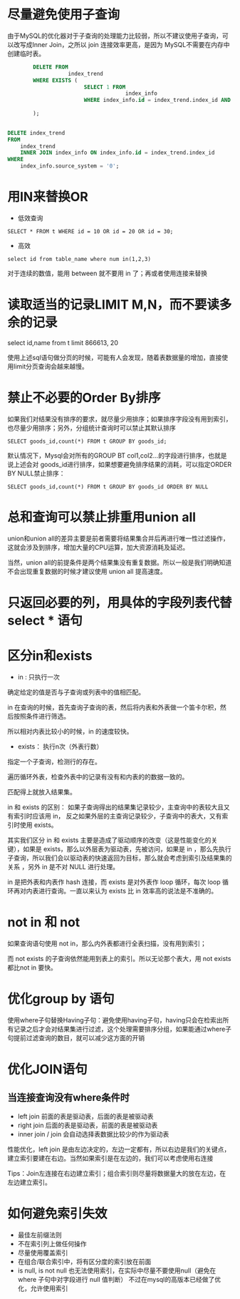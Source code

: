 # 尽量避免使用子查询

由于MySQL的优化器对于子查询的处理能力比较弱，所以不建议使用子查询，可以改写成Inner Join，之所以 join 连接效率更高，是因为 MySQL不需要在内存中创建临时表。

```sql
        DELETE FROM
                   index_trend
        WHERE EXISTS (
                        SELECT 1 FROM
                                     index_info
                        WHERE index_info.id = index_trend.index_id AND index_info.source_system = '0'
                       
        );

```

```sql
		
DELETE index_trend 
FROM
	index_trend
	INNER JOIN index_info ON index_info.id = index_trend.index_id 
WHERE
	index_info.source_system = '0';
```

# 用IN来替换OR

- 低效查询

```  
SELECT * FROM t WHERE id = 10 OR id = 20 OR id = 30;
```
- 高效

```
select id from table_name where num in(1,2,3)

```

对于连续的数值，能用 between 就不要用 in 了；再或者使用连接来替换

# 读取适当的记录LIMIT M,N，而不要读多余的记录

     

select id,name from t limit 866613, 20

使用上述sql语句做分页的时候，可能有人会发现，随着表数据量的增加，直接使用limit分页查询会越来越慢。

# 禁止不必要的Order By排序

如果我们对结果没有排序的要求，就尽量少用排序；如果排序字段没有用到索引，也尽量少用排序；另外，分组统计查询时可以禁止其默认排序
```
SELECT goods_id,count(*) FROM t GROUP BY goods_id;
```
默认情况下，Mysql会对所有的GROUP BT col1,col2…的字段进行排序，也就是说上述会对 goods_id进行排序，如果想要避免排序结果的消耗，可以指定ORDER BY NULL禁止排序：

```
SELECT goods_id,count(*) FROM t GROUP BY goods_id ORDER BY NULL
```

# 总和查询可以禁止排重用union all

union和union all的差异主要是前者需要将结果集合并后再进行唯一性过滤操作，这就会涉及到排序，增加大量的CPU运算，加大资源消耗及延迟。


当然，union all的前提条件是两个结果集没有重复数据。所以一般是我们明确知道不会出现重复数据的时候才建议使用 union all 提高速度。


# 只返回必要的列，用具体的字段列表代替 select * 语句


# 区分in和exists

- in : 只执行一次

确定给定的值是否与子查询或列表中的值相匹配。

in 在查询的时候，首先查询子查询的表，然后将内表和外表做一个笛卡尔积，然后按照条件进行筛选。

所以相对内表比较小的时候，in 的速度较快。

- exists： 执行n次（外表行数）

指定一个子查询，检测行的存在。

遍历循环外表，检查外表中的记录有没有和内表的的数据一致的。

匹配得上就放入结果集。


in 和 exists 的区别： 如果子查询得出的结果集记录较少，主查询中的表较大且又有索引时应该用 in， 反之如果外层的主查询记录较少，子查询中的表大，又有索引时使用 exists。

其实我们区分 in 和 exists 主要是造成了驱动顺序的改变（这是性能变化的关键），如果是 exists，那么以外层表为驱动表，先被访问，如果是 in ，那么先执行子查询，所以我们会以驱动表的快速返回为目标，那么就会考虑到索引及结果集的关系 ，另外 in 是不对 NULL 进行处理。

in 是把外表和内表作 hash 连接，而 exists 是对外表作 loop 循环，每次 loop 循环再对内表进行查询。一直以来认为 exists 比 in 效率高的说法是不准确的。


# not in 和  not 

如果查询语句使用 not in，那么内外表都进行全表扫描，没有用到索引；

而 not exists 的子查询依然能用到表上的索引。所以无论那个表大，用 not exists 都比not in 要快。


# 优化group by 语句

使用where子句替换Having子句：避免使用having子句，having只会在检索出所有记录之后才会对结果集进行过滤，这个处理需要排序分组，如果能通过where子句提前过滤查询的数目，就可以减少这方面的开销

# 优化JOIN语句

## 当连接查询没有where条件时
- left join 前面的表是驱动表，后面的表是被驱动表
- right join 后面的表是驱动表，前面的表是被驱动表
- inner join / join 会自动选择表数据比较少的作为驱动表


性能优化，left join 是由左边决定的，左边一定都有，所以右边是我们的关键点，建立索引要建在右边。当然如果索引是在左边的，我们可以考虑使用右连接

Tips：Join左连接在右边建立索引；组合索引则尽量将数据量大的放在左边，在左边建立索引。

# 如何避免索引失效

- 最佳左前缀法则
- 不在索引列上做任何操作
- 尽量使用覆盖索引
- 在组合/联合索引中，将有区分度的索引放在前面
- is null, is not null 也无法使用索引，在实际中尽量不要使用null（避免在 where 子句中对字段进行 null 值判断） 不过在mysql的高版本已经做了优化，允许使用索引